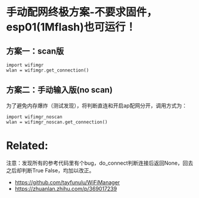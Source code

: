 # 手动配网终极方案-不要求固件，esp01(1Mflash)也可运行！

## 方案一：scan版
```
import wifimgr
wlan = wifimgr.get_connection()
```

## 方案二：手动输入版(no scan)
为了避免内存爆炸（测试发现），将判断直连和开启ap配网分开，调用方式为：
```
import wifimgr_noscan
wlan = wifimgr_noscan.get_connection()
```


# Related:
注意：发现所有的参考代码里有个bug，do_connect判断连接后返回None，回去之后却判断True False，均加以改正。
- https://github.com/tayfunulu/WiFiManager
- https://zhuanlan.zhihu.com/p/369017239